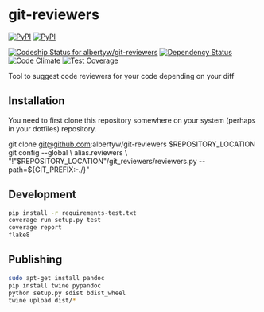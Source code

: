 # git-reviewers


[![PyPI](https://img.shields.io/pypi/v/git-reviewers.svg)](https://github.com/albertyw/git-reviewers)
[![PyPI](https://img.shields.io/pypi/pyversions/git-reviewers.svg)]()

[ ![Codeship Status for albertyw/git-reviewers](https://app.codeship.com/projects/17913cd0-3524-0135-2853-7e1f21584d06/status?branch=master)](https://app.codeship.com/projects/227040)
[![Dependency Status](https://gemnasium.com/badges/github.com/albertyw/git-reviewers.svg)](https://gemnasium.com/github.com/albertyw/git-reviewers)
[![Code Climate](https://codeclimate.com/github/albertyw/git-reviewers/badges/gpa.svg)](https://codeclimate.com/github/albertyw/git-reviewers)
[![Test Coverage](https://codeclimate.com/github/albertyw/git-reviewers/badges/coverage.svg)](https://codeclimate.com/github/albertyw/git-reviewers/coverage)

Tool to suggest code reviewers for your code depending on your diff

Installation
------------

You need to first clone this repository somewhere on your system (perhaps in your dotfiles) repository.

git clone git@github.com:albertyw/git-reviewers $REPOSITORY_LOCATION
git config --global \
    alias.reviewers \
        "!"$REPOSITORY_LOCATION"/git_reviewers/reviewers.py --path=\${GIT_PREFIX:-./}"

Development
-----------

```bash
pip install -r requirements-test.txt
coverage run setup.py test
coverage report
flake8
```

Publishing
----------

```bash
sudo apt-get install pandoc
pip install twine pypandoc
python setup.py sdist bdist_wheel
twine upload dist/*
```
